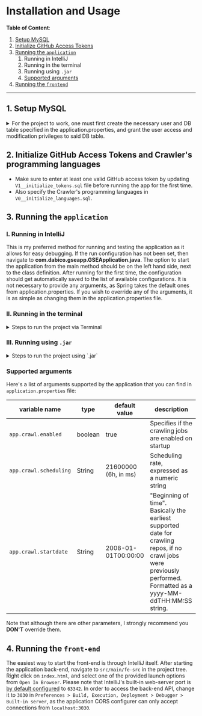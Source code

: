# Installation and Usage

**Table of Content**:
1. [Setup MySQL](#setup-mysql)
2. [Initialize GitHub Access Tokens](#initialize-github-access-tokens)
3. [Running the `application`](#running-the-application)
   1. Running in IntelliJ
   2. Running in the terminal
   3. Running using `.jar`
   4. [Supported arguments](#supported-arguments)
4. [Running the `frontend`](#running-the-frontend)

---

## 1. Setup MySQL

<details>
<summary>
For the project to work, one must first create the necessary user and DB table specified in the application.properties, and grant the user access and modification privileges to said DB table.
</summary>

**Note**: You do not have to run the MySQL console as the aforementioned `gseadmin` user. The user is only required for the flyway migrations, as well as for JPA to access the database.

### Step 1/6:

Open the MySQL console in your terminal by typing:
```
sudo mysql
```
After providing your password (provided you have one in place), you should be greeted with the MySQL console.  

### Step 2/6:

Create the database for the project by running:  
``` mysql
CREATE DATABASE gse CHARACTER SET utf8 COLLATE utf8_bin;
```

### Step 3/6:

Manually set the MySQL server timezone to UTC, using the command:
```mysql
SET GLOBAL time_zone = '+00:00';
```
To ensure that the timezone has been successfully set, run:
```mysql
SELECT @@global.time_zone, @@session.time_zone;
```
You should see something like:
```
+--------------------+---------------------+
| @@global.time_zone | @@session.time_zone |
+--------------------+---------------------+
| +00:00             | SYSTEM              |
+--------------------+---------------------+
1 row in set (0.00 sec)
```
Note that this step is **necessary** whenever a new MySQL session starts, as the `SET` command will only be valid for the current session. To permanently set MySQL's default timezone to UTC, you must add the following line to your `my.cnf` (usually located in `/usr/local/etc`) config file, under the `[mysqld]` section:
```
default-time-zone = "+00:00"
```
Be sure to restart your MySQL service for the changes to take effect! If you are having trouble with locating the `my.cnf` file, type the following into the terminal:
```
mysql --help | grep /my.cnf
```

### Step 4/6:

Create the user by running these two commands in sequence:  
``` mysql
CREATE USER 'gseadmin'@'%' identified by 'Lugano2020';
GRANT ALL ON gse.* to 'gseadmin'@'%';
```

If all the commands above worked, then your database should be ready for use.  

If for any reason whatsoever you wish to drop and create the database, then simply run `DROP DATABASE gse;` and start from scratch.  


### Step 5/6
Create tables:
```shell
$ mysql -u gseadmin -p gse < docker/initdb/1-gse-db-schema.sql`
```

### Step 6/6
(Optional) Initialize the database with an existing dataset of mined repositories — or otherwise the Crawler will start from scratch.
```shell
$ mysql -u gseadmin -p gse < docker/initdb/2-gse-db-data-***.sql`
```

</details>

## 2. Initialize GitHub Access Tokens and Crawler's programming languages
- Make sure to enter at least one valid GitHub access token by updating `V1__initialize_tokens.sql` file before running the app for the first time.
- Also specify the Crawler's programming languages in `V0__initialize_languages.sql`.

## 3. Running the `application`

### I. Running in IntelliJ

This is my preferred method for running and testing the application as it allows for easy debugging. If the run configuration has not been set, then navigate to **com.dabico.gseapp.GSEApplication.java**. The option to start the application from the main method should be on the left hand side, next to the class definition. After running for the first time, the configuration should get automatically saved to the list of available configurations. It is not necessary to provide any arguments, as Spring takes the default ones from application.properties. If you wish to override any of the arguments, it is as simple as changing them in the application.properties file.  

### II. Running in the terminal
<details>

<summary>Steps to run the project via Terminal</summary>

To run the application through the terminal, first make sure you have downloaded the latest version of [Apache Maven](https://maven.apache.org/download.cgi). Next, add the **bin** directory of **apache-maven-X.X.X** to the PATH environment variable. So for example, if I put it in my Documents folder, then to add the environment variable I would run:
```
export PATH=/Users/username/Documents/apache-maven-X.X.X/bin:$PATH
```
Note that this will only temporarily add the environment variable, until the current terminal is ends. To permanently add it, simply run the following:
```
echo 'export PATH="/Users/username/Documents/apache-maven-X.X.X/bin:$PATH"' >> ~/.bash_profile
```
To ensure that the path variable has been added, run:  
```
mvn -v
```
If it runs without error, and prints the version installed, along with other details, then maven is successfully installed and the application is ready for use. Navigate to the root folder of the project. To run the application with the default parameters specified in the `application.properties` file, simply run:
```
mvn spring-boot:run
```
And to override the value of an existing parameter, run:
```
mvn spring-boot:run -Dspring-boot.run.arguments=--arg.one.name=argvalue,--arg.two.name=1
```
</details>

### III. Running using `.jar`

<details>

<summary>Steps to run the project using `.jar`</summary>

First build the project by running the following command in the terminal:
```
mvn clean package
```
If it did not exist yet, you should now see the **target** directory in the project root. The root of said directory will contain the Java Archive file for the project. All you have to do now is run the following:
```
java -jar target/gse-application-X.X.X.jar
```
Note that the name of the `.jar` file **`gse-application-X.X.X`** is derived from the settings in `pom.xml`, following the format of: `artifactId-version.jar`.
</details>

### Supported arguments

Here's a list of arguments supported by the application that you can find in `application.properties` file:

| variable name | type | default value | description |
| ------------- | ---- | ------------- | ----------- |
|`app.crawl.enabled`|boolean|true|Specifies if the crawling jobs are enabled on startup|
| `app.crawl.scheduling` | String | 21600000 (6h, in ms) | Scheduling rate, expressed as a numeric string |
| `app.crawl.startdate` | String | 2008-01-01T00:00:00 | "Beginning of time". Basically the earliest supported date for crawling repos, if no crawl jobs were previously performed. Formatted as a yyyy-MM-ddTHH:MM:SS string. |
  
Note that although there are other parameters, I strongly recommend you **DON'T** override them.


## 4. Running the `front-end`

The easiest way to start the front-end is through IntelliJ itself. After starting the application back-end, navigate to `src/main/fe-src` in the project tree. Right click on `index.html`, and select one of the provided launch options from `Open In Browser`. Please note that IntelliJ's built-in web-server port is [by default configured](https://www.jetbrains.com/help/idea/php-built-in-web-server.html#configuring-built-in-web-server) to `63342`. In order to access the back-end API, change it to `3030` in `Preferences > Build, Execution, Deployment > Debugger > Built-in server`, as the application CORS configurer can only accept connections from `localhost:3030`.
